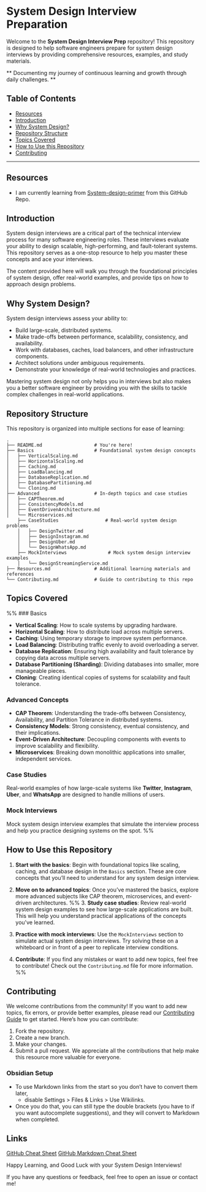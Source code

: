  # System Design Interview Preparation 

Welcome to the **System Design Interview Prep** repository! This repository is designed to help software engineers prepare for system design interviews by providing comprehensive resources, examples, and study materials.

** Documenting my journey of continuous learning and growth through daily challenges. ** 
## Table of Contents
- [Resources](#resources)
- [Introduction](#introduction)
- [Why System Design?](#why-system-design)
- [Repository Structure](#repository-structure)
- [Topics Covered](#topics-covered)
- [How to Use this Repository](#how-to-use-this-repository)
- [Contributing](#contributing)
---
## Resources

- I am currently learning from [System-design-primer](https://github.com/donnemartin/system-design-primer) from this GitHub Repo.
## Introduction

System design interviews are a critical part of the technical interview process for many software engineering roles. These interviews evaluate your ability to design scalable, high-performing, and fault-tolerant systems. This repository serves as a one-stop resource to help you master these concepts and ace your interviews.

The content provided here will walk you through the foundational principles of system design, offer real-world examples, and provide tips on how to approach design problems.
## Why System Design?

System design interviews assess your ability to:
- Build large-scale, distributed systems.
- Make trade-offs between performance, scalability, consistency, and availability.
- Work with databases, caches, load balancers, and other infrastructure components.
- Architect solutions under ambiguous requirements.
- Demonstrate your knowledge of real-world technologies and practices.

Mastering system design not only helps you in interviews but also makes you a better software engineer by providing you with the skills to tackle complex challenges in real-world applications.
## Repository Structure

This repository is organized into multiple sections for ease of learning:

```
.
├── README.md                   # You're here!
├── Basics                      # Foundational system design concepts
│   ├── VerticalScaling.md
│   ├── HorizontalScaling.md
│   ├── Caching.md
│   ├── LoadBalancing.md
│   ├── DatabaseReplication.md
│   ├── DatabasePartitioning.md
│   └── Cloning.md
├── Advanced                    # In-depth topics and case studies
│   ├── CAPTheorem.md
│   ├── ConsistencyModels.md
│   ├── EventDrivenArchitecture.md
│   └── Microservices.md
	├── CaseStudies                 # Real-world system design problems
	│   ├── DesignTwitter.md
	│   ├── DesignInstagram.md
	│   ├── DesignUber.md
	│   └── DesignWhatsApp.md
	├── MockInterviews               # Mock system design interview examples
	│   └── DesignStreamingService.md
├── Resources.md                # Additional learning materials and references
└── Contributing.md             # Guide to contributing to this repo
```
## Topics Covered
%% ### Basics

- **Vertical Scaling**: How to scale systems by upgrading hardware.
- **Horizontal Scaling**: How to distribute load across multiple servers.
- **Caching**: Using temporary storage to improve system performance.
- **Load Balancing**: Distributing traffic evenly to avoid overloading a server.
- **Database Replication**: Ensuring high availability and fault tolerance by copying data across multiple servers.
- **Database Partitioning (Sharding)**: Dividing databases into smaller, more manageable pieces.
- **Cloning**: Creating identical copies of systems for scalability and fault tolerance.
### Advanced Concepts

- **CAP Theorem**: Understanding the trade-offs between Consistency, Availability, and Partition Tolerance in distributed systems.
- **Consistency Models**: Strong consistency, eventual consistency, and their implications.
- **Event-Driven Architecture**: Decoupling components with events to improve scalability and flexibility.
- **Microservices**: Breaking down monolithic applications into smaller, independent services.
### Case Studies

Real-world examples of how large-scale systems like **Twitter**, **Instagram**, **Uber**, and **WhatsApp** are designed to handle millions of users.
### Mock Interviews

Mock system design interview examples that simulate the interview process and help you practice designing systems on the spot. %%
## How to Use this Repository

1. **Start with the basics**: Begin with foundational topics like scaling, caching, and database design in the `Basics` section. These are core concepts that you’ll need to understand for any system design interview.
   
2. **Move on to advanced topics**: Once you’ve mastered the basics, explore more advanced subjects like CAP theorem, microservices, and event-driven architectures.
%% 3. **Study case studies**: Review real-world system design examples to see how large-scale applications are built. This will help you understand practical applications of the concepts you've learned.
4. **Practice with mock interviews**: Use the `MockInterviews` section to simulate actual system design interviews. Try solving these on a whiteboard or in front of a peer to replicate interview conditions.
5. **Contribute**: If you find any mistakes or want to add new topics, feel free to contribute! Check out the `Contributing.md` file for more information. %%
## Contributing
We welcome contributions from the community! If you want to add new topics, fix errors, or provide better examples, please read our [Contributing Guide](./Contributing.md) to get started.
Here’s how you can contribute:
1. Fork the repository.
2. Create a new branch.
3. Make your changes.
4. Submit a pull request.
We appreciate all the contributions that help make this resource more valuable for everyone.
### Obsidian Setup 

- To use Markdown links from the start so you don’t have to convert them later, 
	- disable Settings > Files & Links > Use Wikilinks.
- Once you do that, you can still type the double brackets (you have to if you want autocomplete suggestions), and they will convert to Markdown when completed.
## Links 
[GitHub Cheat Sheet](https://education.github.com/git-cheat-sheet-education.pdf)
[GitHub Markdown Cheat Sheet](https://github.com/adam-p/markdown-here/wiki/Markdown-Cheatsheet)

Happy Learning, and Good Luck with your System Design Interviews!

If you have any questions or feedback, feel free to open an issue or contact me!

